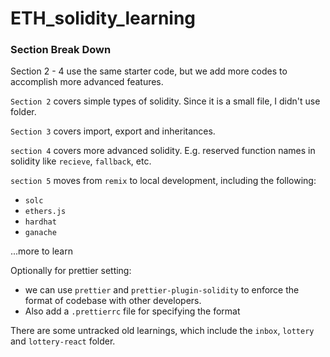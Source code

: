 # ETH_solidity_learning

### Section Break Down

Section 2 - 4 use the same starter code, but we add more codes to accomplish more advanced features.

`Section 2` covers simple types of solidity. Since it is a small file, I didn't use folder.

`Section 3` covers import, export and inheritances.

`section 4` covers more advanced solidity. E.g. reserved function names in solidity like `recieve`, `fallback`, etc.

`section 5` moves from `remix` to local development, including the following:

- `solc`
- `ethers.js`
- `hardhat`
- `ganache`

...more to learn

Optionally for prettier setting:

- we can use `prettier` and `prettier-plugin-solidity` to enforce the format of codebase
  with other developers.
- Also add a `.prettierrc` file for specifying the format

There are some untracked old learnings, which include the `inbox`, `lottery` and `lottery-react` folder.

